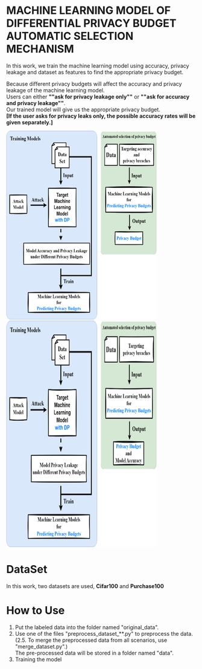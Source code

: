 # MACHINE LEARNING MODEL OF DIFFERENTIAL PRIVACY BUDGET AUTOMATIC SELECTION MECHANISM  
In this work, we train the machine learning model using accuracy, privacy leakage and dataset as features to find the appropriate privacy budget.


Because different privacy budgets will affect the accuracy and privacy leakage of the machine learning model.  
Users can either **""ask for privacy leakage only""** or **""ask for accuracy and privacy leakage""**.  
Our trained model will give us the appropriate privacy budget.  
**[If the user asks for privacy leaks only, the possible accuracy rates will be given separately.]**  

<img width="400" height="500" src="https://github.com/inin1999/autoselectdpml/blob/main/img/System_Architecture_for_Accuracy%20_and_Privacy_Requirements.png"/>      <br />
<img width="400" height="600" src="https://github.com/inin1999/autoselectdpml/blob/main/img/System_Architecture_for_Privacy_Requirements.png"/>      <br />  

# DataSet  
In this work, two datasets are used, **Cifar100** and **Purchase100**

# How to Use
1. Put the labeled data into the folder named "original_data".
2. Use one of the files "preprocess_dataset_**.py" to preprocess the data.  
(2.5. To merge the preprocessed data from all scenarios, use "merge_dataset.py".)  
The pre-processed data will be stored in a folder named "data".
3. Training the model

